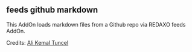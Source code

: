 ## feeds github markdown

This AddOn loads markdown files from a Github repo via REDAXO feeds AddOn. 

Credits: 
[Ali Kemal Tuncel](https://github.com/alikmltncl61)
